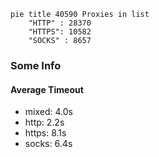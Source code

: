 
```mermaid
pie title 40590 Proxies in list
    "HTTP" : 28370
    "HTTPS": 10582
    "SOCKS" : 8657
```

### Some Info
#### Average Timeout

- mixed: 4.0s
- http: 2.2s
- https: 8.1s
- socks: 6.4s